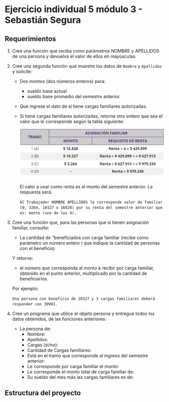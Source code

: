 # Ejercicio individual 5 módulo 3 - Sebastián Segura

## Requerimientos

1. Cree una función que reciba como parámetros NOMBRE y APELLIDOS de una persona y
   devuelva el valor de ellos en mayúsculas.
2. Cree una segunda función que muestre los datos de `Nombre` y `Apellidos` y solicite:

   - Dos montos (dos números enteros) para:
      - sueldo base actual
      - sueldo base promedio del
     semestre anterior.

   - Que ingrese el dato de si tiene cargas familiares autorizadas.

   - Si tiene cargas familiares autorizadas, retorne otro entero que sea el valor que le corresponde según la tabla siguiente:

     ![Alt text](./assets/img/image.png "Gráfico de asignación familiar por tramo")

     El valor a usar como renta es el monto del semestre anterior. La respuesta será:

     `Al Trabajador NOMBRE APELLIDOS le corresponde valor de familiar (0, 3264, 10327 o 16828) por su renta del semestre anterior que es: monto (uno de los 4).`

3. Cree una función que, para las personas que si tienen asignación familiar, consulte:
   
   - La cantidad de “beneficiados con carga familiar (recibe como parámetro un número entero r
   que indique la cantidad de personas con el beneficio) 
   
   Y retorne:
   
      - el número que corresponda al monto a recibir por carga familiar, obtenido en el punto anterior, multiplicado por la cantidad de beneficiarios. 
   
   Por ejemplo: 
         
      `Una persona con beneficio de 10327 y 3 cargas familiares deberá responder con 30981.`

4. Cree un programa que utilice el objeto persona y entregue todos los datos obtenidos, de
   las funciones anteriores:
   - La persona de:
      - Nombre:
      - Apellidos:
      - Cargas (si/no):
      - Cantidad de Cargas familiares:
      - Está en el tramo que corresponde al ingreso del semestre anterior:
      - Le corresponde por carga familiar el monto:
      - Le corresponde el monto total de carga familiar de:
      - Su sueldo del mes más las cargas familiares es de:

## Estructura del proyecto

```

```
